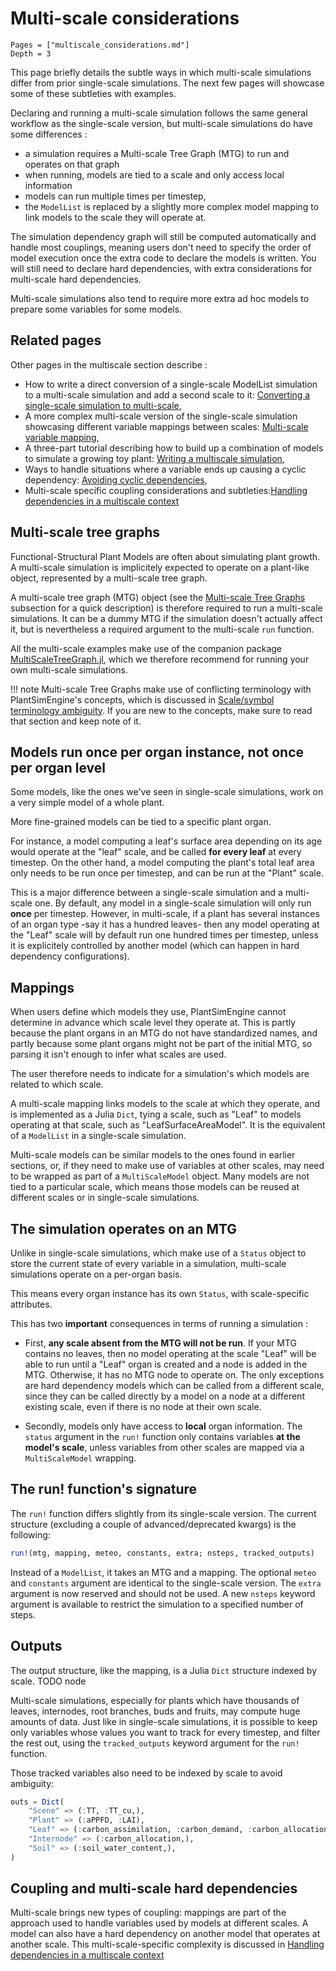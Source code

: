 # Multi-scale considerations

```@contents
Pages = ["multiscale_considerations.md"]
Depth = 3
```

This page briefly details the subtle ways in which multi-scale simulations differ from prior single-scale simulations. The next few pages will showcase some of these subtleties with examples.

Declaring and running a multi-scale simulation follows the same general workflow as the single-scale version, but multi-scale simulations do have some differences : 

- a simulation requires a Multi-scale Tree Graph (MTG) to run and operates on that graph
- when running, models are tied to a scale and only access local information
- models can run multiple times per timestep, 
- the `ModelList` is replaced by a slightly more complex model mapping to link models to the scale they will operate at.

The simulation dependency graph will still be computed automatically and handle most couplings, meaning users don't need to specify the order of model execution once the extra code to declare the models is written. You will still need to declare hard dependencies, with extra considerations for multi-scale hard dependencies.

Multi-scale simulations also tend to require more extra ad hoc models to prepare some variables for some models.

## Related pages

Other pages in the multiscale section describe :

- How to write a direct conversion of a single-scale ModelList simulation to a multi-scale simulation and add a second scale to it: [Converting a single-scale simulation to multi-scale](@ref), 
- A more complex multi-scale version of the single-scale simulation showcasing different variable mappings between scales: [Multi-scale variable mapping](@ref), 
- A three-part tutorial describing how to build up a combination of models to simulate a growing toy plant: [Writing a multiscale simulation](@ref),
- Ways to handle situations where a variable ends up causing a cyclic dependency: [Avoiding cyclic dependencies](@ref),
- Multi-scale specific coupling considerations and subtleties:[Handling dependencies in a multiscale context](@ref)

## Multi-scale tree graphs

Functional-Structural Plant Models are often about simulating plant growth. A multi-scale simulation is implicitely expected to operate on a plant-like object, represented by a multi-scale tree graph.

A multi-scale tree graph (MTG) object (see the [Multi-scale Tree Graphs](@ref) subsection for a quick description) is therefore required to run a multi-scale simulations. It can be a dummy MTG if the simulation doesn't actually affect it, but is nevertheless a required argument to the multi-scale `run` function.

All the multi-scale examples make use of the companion package [MultiScaleTreeGraph.jl](https://github.com/VEZY/MultiScaleTreeGraph.jl), which we therefore recommend for running your own multi-scale simulations.

!!! note 
    Multi-scale Tree Graphs make use of conflicting terminology with PlantSimEngine's concepts, which is discussed in [Scale/symbol terminology ambiguity](@ref). If you are new to the concepts, make sure to read that section and keep note of it.

## Models run once per organ instance, not once per organ level

Some models, like the ones we've seen in single-scale simulations, work on a very simple model of a whole plant.

More fine-grained models can be tied to a specific plant organ. 

For instance, a model computing a leaf's surface area depending on its age would operate at the "leaf" scale, and be called **for every leaf** at every timestep. On the other hand, a model computing the plant's total leaf area only needs to be run once per timestep, and can be run at the "Plant" scale.

This is a major difference between a single-scale simulation and a multi-scale one. By default, any model in a single-scale simulation will only run **once** per timestep. However, in multi-scale, if a plant has several instances of an organ type -say it has a hundred leaves- then any model operating at the "Leaf" scale will by default run one hundred times per timestep, unless it is explicitely controlled by another model (which can happen in hard dependency configurations).

## Mappings

When users define which models they use, PlantSimEngine cannot determine in advance which scale level they operate at. This is partly because the plant organs in an MTG do not have standardized names, and partly because some plant organs might not be part of the initial MTG, so parsing it isn't enough to infer what scales are used.

The user therefore needs to indicate for a simulation's which models are related to which scale.

A multi-scale mapping links models to the scale at which they operate, and is implemented as a Julia `Dict`, tying a scale, such as "Leaf" to models operating at that scale, such as "LeafSurfaceAreaModel". It is the equivalent of a `ModelList` in a single-scale simulation.

Multi-scale models can be similar models to the ones found in earlier sections, or, if they need to make use of variables at other scales, may need to be wrapped as part of a `MultiScaleModel` object. Many models are not tied to a particular scale, which means those models can be reused at different scales or in single-scale simulations.

## The simulation operates on an MTG

Unlike in single-scale simulations, which make use of a `Status` object to store the current state of every variable in a simulation, multi-scale simulations operate on a per-organ basis. 

This means every organ instance has its own `Status`, with scale-specific attributes.

This has two **important** consequences in terms of running a simulation :

- First, **any scale absent from the MTG will not be run**. If your MTG contains no leaves, then no model operating at the scale "Leaf" will be able to run until a "Leaf" organ is created and a node is added in the MTG. Otherwise, it has no MTG node to operate on. The only exceptions are hard dependency models which can be called from a different scale, since they can be called directly by a model on a node at a different existing scale, even if there is no node at their own scale.

- Secondly, models only have access to **local** organ information. The `status` argument in the `run!` function only contains variables **at the model's scale**, unless variables from other scales are mapped via a `MultiScaleModel` wrapping. 

## The run! function's signature

The `run!` function differs slightly from its single-scale version. The current structure (excluding a couple of advanced/deprecated kwargs) is the following:

```julia
run!(mtg, mapping, meteo, constants, extra; nsteps, tracked_outputs)
```

Instead of a `ModelList`, it takes an MTG and a mapping. The optional `meteo` and `constants` argument are identical to the single-scale version. The `extra` argument is now reserved and should not be used. A new `nsteps` keyword argument is available to restrict the simulation to a specified number of steps. 

## Outputs

The output structure, like the mapping, is a Julia `Dict` structure indexed by scale. TODO node

Multi-scale simulations, especially for plants which have thousands of leaves, internodes, root branches, buds and fruits, may compute huge amounts of data. Just like in single-scale simulations, it is possible to keep only variables whose values you want to track for every timestep, and filter the rest out, using the `tracked_outputs` keyword argument for the `run!` function. 

Those tracked variables also need to be indexed by scale to avoid ambiguity: 

```julia
outs = Dict(
    "Scene" => (:TT, :TT_cu,),
    "Plant" => (:aPPFD, :LAI),
    "Leaf" => (:carbon_assimilation, :carbon_demand, :carbon_allocation, :TT),
    "Internode" => (:carbon_allocation,),
    "Soil" => (:soil_water_content,),
)
```

## Coupling and multi-scale hard dependencies

Multi-scale brings new types of coupling: mappings are part of the approach used to handle variables used by models at different scales. A model can also have a hard dependency on another model that operates at another scale. This multi-scale-specific complexity is discussed in [Handling dependencies in a multiscale context](@ref)